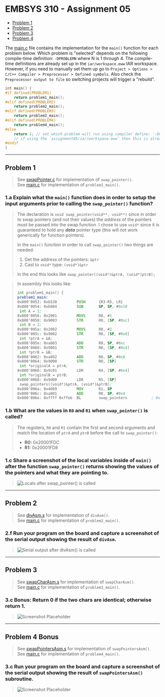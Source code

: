 # EMBSYS 310 - Assignment 05
- [Problem 1](#Problem-1)
- [Problem 2](#Problem-2)
- [Problem 3](#Problem-3)
- [Problem 4](#Problem-4)

The [main.c](main.c) file contains the implementation for the `main()` function for each problem below.
Which problem is "selected" depends on the following compile-time definition: `-DPROBLEMN` where N is 1 through 4.
The compile-time definitions are already set up in the `iar/workspace.eww` IAR workspace.
However, if you need to manually set them up go to `Project > Options > C/C++ Compiler > Preprocessor > Defined symbols`.
Also check the `Preprocessor output to file` so switching projects will trigger a "rebuild".

```C
int main() {
#if defined(PROBLEM1)
    return problem1_main();
#elif defined(PROBLEM2)
    return problem2_main();
#elif defined(PROBLEM3)
    return problem3_main();
#elif defined(PROBLEM4)
    return problem4_main();
#else
    return 1; // set which problem will run using compiler define: `-DPROBLEM1`
    // if using the `assignment05/iar/workspace.eww` then this is already set
#endif
}
```

---
## Problem 1
  > See [swapPointer.c](swapPointer.c) for implementation of `swap_pointer()`.<br>
  > See [main.c](main.c) for implementation of `problem1_main()`.
### 1.a Explain what the `main()` function does in order to setup the input arguments prior to calling the `swap_pointer()` function?
  > The declaration is `void swap_pointer(void**, void**)` since in order to swap pointers (and not their values) the *address* of the pointers must be passed into the swap function. I chose to use `void*` since it is guaranteed to hold any ***data*** pointer type (this will not work generically for function pointers).
  >
  > In the `main()` function in order to call `swap_pointer()` two things are needed:
  > 1. Get the address of the pointers: `&ptr`
  > 2. Cast to `void*` type: `(void*)&ptr`
  >
  > In the end this looks like `swap_pointer((void*)&ptrA, (void*)ptrB);`

  > In assembly this looks like:
  > ```asm
  > int problem1_main() {
  > problem1_main:
  > 0x800'0052: 0xb538         PUSH      {R3-R5, LR}
  > 0x800'0054: 0xb084         SUB       SP, SP, #0x10
  >  int A = 1;
  > 0x800'0056: 0x2001         MOVS      R0, #1
  > 0x800'0058: 0x9003         STR       R0, [SP, #0xc]
  >  int B = 2;
  > 0x800'005a: 0x2002         MOVS      R0, #2
  > 0x800'005c: 0x9002         STR       R0, [SP, #0x8]
  >  int *ptrA = &A;
  > 0x800'005e: 0xa803         ADD       R0, SP, #0xc
  > 0x800'0060: 0x9001         STR       R0, [SP, #0x4]
  >  int *ptrB = &B;
  > 0x800'0062: 0xa802         ADD       R0, SP, #0x8
  > 0x800'0064: 0x9000         STR       R0, [SP]
  >  int *originalA = ptrA;
  > 0x800'0066: 0x9c01         LDR       R4, [SP, #0x4]
  >  int *originalB = ptrB;
  > 0x800'0068: 0x9d00         LDR       R5, [SP]
  >  swap_pointers((void*)&ptrA, (void*)&ptrB);
  > 0x800'006a: 0x4669         MOV       R1, SP
  > 0x800'006c: 0xa801         ADD       R0, SP, #0x4
  > 0x800'006e: 0xf7ff 0xffeb  BL        swap_pointers           ; 0x800'0048
  > ```
### 1.b What are the values in `R0` and `R1` when `swap_pointer()` is called?
  > The registers, `R0` and `R1` contain the first and second arguments and match the location of `ptrA` and `ptrB` before the call to `swap_pointer()`:
  > - **R0:** 0x20001FDC
  > - **R1:** 0x20001FD8
### 1.c Share a screenshot of the local variables inside of `main()` after the function `swap_pointer()` returns showing the values of the pointers and what they are pointing to.
  > ![Locals after `swap_pointer()` is called](problem1_locals.png)


---
## Problem 2
  > See [divAsm.s](divAsm.s) for implementation of `divAsm()`.<br>
  > See [main.c](main.c) for implementation of `problem2_main()`.
### 2.f Run your program on the board and capture a screenshot of the serial output showing the result of `divAsm`.
  > ![Serial output after `divAsm()` is called](problem2_terminal.png)


---
## Problem 3
  > See [swapCharAsm.s](swapCharAsm.s) for implementation of `swapCharAsm()`.<br>
  > See [main.c](main.c) for implementation of `problem3_main()`.
### 3.c **Bonus:** Return 0 if the two chars are identical; otherwise return 1.
  > ![Screenshot Placeholder]()


---
## Problem 4 **Bonus**
  > See [swapPointersAsm.s](swapPointersAsm.s) for implementation of `swapPointersAsm()`.<br>
  > See [main.c](main.c) for implementation of `problem4_main()`.
### 3.c Run your program on the board and capture a screenshot of the serial output showing the result of `swapPointersAsm()` subroutine.
  > ![Screenshot Placeholder]()
